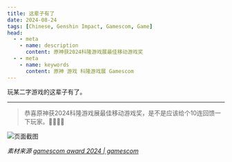 ```yaml
---
title: 这辈子有了
date: 2024-08-24
tags: [Chinese, Genshin Impact, Gamescom, Game]
head:
  - - meta
    - name: description
      content: 原神获2024科隆游戏展最佳移动游戏奖
  - - meta
    - name: keywords
      content: 原神 游戏 科隆游戏展 Gamescom
---
```


玩某二字游戏的这辈子有了。

---

> 恭喜原神获2024科隆游戏展最佳移动游戏奖，是不是应该给个10连回馈一下玩家。🤣😍😂😎

![页面截图](https://ae01.alicdn.com/kf/Sc13208fd298d460cb0d5751e7b823292T.png)

_素材来源 [gamescom award 2024 | gamescom](https://www.gamescom.global/en/program/gamescom-award)_
